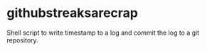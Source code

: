 # githubstreaksarecrap
Shell script to write timestamp to a log and commit the log to a git repository.
